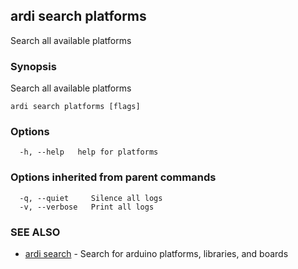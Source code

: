 ## ardi search platforms

Search all available platforms

### Synopsis


Search all available platforms

```
ardi search platforms [flags]
```

### Options

```
  -h, --help   help for platforms
```

### Options inherited from parent commands

```
  -q, --quiet     Silence all logs
  -v, --verbose   Print all logs
```

### SEE ALSO

* [ardi search](ardi_search.md)	 - Search for arduino platforms, libraries, and boards

